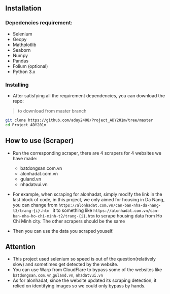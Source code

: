 ## Installation
### Depedencies requirement:
- Selenium
- Geopy
- Mathplotlib 
- Seaborn
- Numpy
- Pandas
- Folium (optional) 
- Python 3.x
### Installing
- After satisfying all the requirement dependencies, you can download the repo:
> to download from master branch
```bash
git clone https://github.com/aduy2408/Project_ADY201m/tree/master
cd Project_ADY201m
```
## How to use (Scraper)
- Run the corresponding scraper, there are 4 scrapers for 4 websites we have made:
    - batdongsan.com.vn
    - alonhadat.com.vn
    - guland.vn
    - nhadatvui.vn 

- For example, when scraping for alonhadat, simply modify the link in the last block of code, in this project, we only aimed for housing in Da Nang, you can change from ``` https://alonhadat.com.vn/can-ban-nha-da-nang-t3/trang-{i}.htm  ```
 it to something like  ``` https://alonhadat.com.vn/can-ban-nha-ho-chi-minh-t2/trang-{i}.htm ``` to scrape housing data from Ho Chi Minh city. The other scrapers should be the same 

- Then you can use the data you scraped youself. 

## Attention
- This project used selenium so speed is out of the question(relatively slow) and sometimes get detected by the website.
- You can use Warp from CloudFlare to bypass some of the websites like ```batdongsan.com.vn```,```guland.vn```, ```nhadatvui.vn```
- As for alonhadat, since the website updated its scraping detection, it relied on identifying images so we could only bypass by hands.